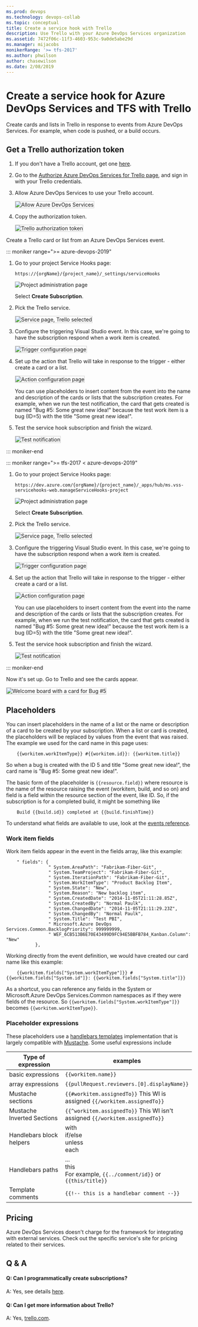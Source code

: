 ```yaml
---
ms.prod: devops
ms.technology: devops-collab
ms.topic: conceptual
title: Create a service hook with Trello
description: Use Trello with your Azure DevOps Services organization
ms.assetid: 7472f06c-11f3-4603-953c-9a0de5abe29d
ms.manager: mijacobs
monikerRange: '>= tfs-2017'
ms.author: phwilson
author: chasewilson
ms.date: 2/08/2019
---
```


# Create a service hook for Azure DevOps Services and TFS with Trello

Create cards and lists in Trello in response to events from Azure DevOps Services.
For example, when code is pushed, or a build occurs.

## Get a Trello authorization token

1. If you don't have a Trello account, get one [here](https://trello.com/signup).

2. Go to the [Authorize Azure DevOps Services for Trello page](https://trello.com/1/authorize?key=7d6630fd03ac2b6fc9fde2f2ef0c4096&name=Visual%20Studio%20Online&expiration=never&response_type=token&scope=read%2cwrite), and sign in with your Trello credentials.

3. Allow Azure DevOps Services to use your Trello account.

   <img alt="Allow Azure DevOps Services" src="./media/trello/allow.png" style="border: 1px solid #CCCCCC" />

4. Copy the authorization token.

   <img alt="Trello authorization token" src="./media/trello/authorization-token.png" style="border: 1px solid #CCCCCC" />

Create a Trello card or list from an Azure DevOps Services event.

::: moniker range=">= azure-devops-2019"

1. Go to your project Service Hooks page: 

	`https://{orgName}/{project_name}/_settings/serviceHooks`

	![Project administration page](./media/add-devops-service-hook.png)

	Select **Create Subscription**.

1. Pick the Trello service.

   <img alt="Service page, Trello selected" src="./media/trello/service.png" style="border: 1px solid #CCCCCC" />

1. Configure the triggering Visual Studio event. In this case,
we're going to have the subscription respond when a work item is created.

   <img alt="Trigger configuration page" src="./media/trello/trigger.png" style="border: 1px solid #CCCCCC" />


1. Set up the action that Trello will take in response to the trigger -
either create a card or a list.

   <img alt="Action configuration page" src="./media/trello/action.png" style="border: 1px solid #CCCCCC" />

   You can use  placeholders to insert content from the event into the
   name and description of the cards or lists that the subscription creates.
   For example, when we run the test notification, the card that gets created is named
   "Bug #5: Some great new idea!" because the test work item is a bug (ID=5)
   with the title "Some great new idea!".

1. Test the service hook subscription and finish the wizard.

   <img alt="Test notification" src="./media/trello/test.png" style="border: 1px solid #CCCCCC" />

::: moniker-end

::: moniker range=">= tfs-2017 < azure-devops-2019"

1. Go to your project Service Hooks page: 

    `https://dev.azure.com/{orgName}/{project_name}/_apps/hub/ms.vss-servicehooks-web.manageServiceHooks-project`

	![Project administration page](./media/add-service-hook.png)

	Select **Create Subscription**.

1. Pick the Trello service.

   <img alt="Service page, Trello selected" src="./media/trello/service.png" style="border: 1px solid #CCCCCC" />

1. Configure the triggering Visual Studio event. In this case,
we're going to have the subscription respond when a work item is created.

   <img alt="Trigger configuration page" src="./media/trello/trigger.png" style="border: 1px solid #CCCCCC" />


1. Set up the action that Trello will take in response to the trigger -
either create a card or a list.

   <img alt="Action configuration page" src="./media/trello/action.png" style="border: 1px solid #CCCCCC" />

   You can use  placeholders to insert content from the event into the
   name and description of the cards or lists that the subscription creates.
   For example, when we run the test notification, the card that gets created is named
   "Bug #5: Some great new idea!" because the test work item is a bug (ID=5)
   with the title "Some great new idea!".

1. Test the service hook subscription and finish the wizard.

   <img alt="Test notification" src="./media/trello/test.png" style="border: 1px solid #CCCCCC" />

::: moniker-end

Now it's set up. Go to Trello and see the cards appear.

<img alt="Welcome board with a card for Bug #5" src="./media/trello/welcome-board.png" style="border: 1px solid #CCCCCC" />

## Placeholders

You can insert placeholders in the name of a list or the name or description of a card to be created by your subscription.
When a list or card is created, the placeholders will be replaced by values from the event that was raised.
The example we used for the card name in this page uses:

```
    {{workitem.workItemType}} #{{workitem.id}}: {{workitem.title}}
```

So when a bug is created with the ID 5 and title "Some great new idea!",
the card name is "Bug #5: Some great new idea!".

The basic form of the placeholder is ```{{resource.field}}```
where resource is the name of the resource raising the event (workitem, build, and so on)
and field is a field within the resource section of the event, like ID.
So, if the subscription is for a completed build, it might be something like

```
    Build {{build.id}} completed at {{build.finishTime}}
```

To understand what fields are available to use, look at the [events reference](../events.md).

### Work item fields

Work item fields appear in the event in the fields array, like this example:

```
    " fields": {
                " System.AreaPath": "Fabrikam-Fiber-Git", 
                " System.TeamProject": "Fabrikam-Fiber-Git", 
                " System.IterationPath": "Fabrikam-Fiber-Git", 
                " System.WorkItemType": "Product Backlog Item", 
                " System.State": "New", 
                " System.Reason": "New backlog item", 
                " System.CreatedDate": "2014-11-05T21:11:28.85Z", 
                " System.CreatedBy": "Normal Paulk", 
                " System.ChangedDate": "2014-11-05T21:11:29.23Z", 
                " System.ChangedBy": "Normal Paulk", 
                " System.Title": "Test PBI", 
                " Microsoft.Azure DevOps Services.Common.BacklogPriority": 999999999, 
                " WEF_6CB513B6E70E43499D9FC94E5BBFB784_Kanban.Column": "New"
           },
```

Working directly from the event definition, we would have created our card name like this example:

```
    {{workitem.fields["System.workItemType"]}} #{{workitem.fields["System.id"]}: {{workitem.fields["System.title"]}}
```

As a shortcut, you can reference any fields in the System or Microsoft.Azure DevOps Services.Common namespaces
as if they were fields of the resource.
So ```{{workitem.fields["System.workItemType"]}}``` becomes ```{{workitem.workItemType}}```.

### Placeholder expressions

These placeholders use a [handlebars templates](https://handlebarsjs.com/)
implementation that is largely compatible with [Mustache](https://mustache.github.io/mustache.5.html).
Some useful expressions include

Type of expression         | examples
---------------------------|-----------------------------
basic expressions          | ```{{workitem.name}}```
array expressions          | ```{{pullRequest.reviewers.[0].displayName}}```
Mustache sections          | ```{{#workitem.assignedTo}}``` This WI is assigned ```{{/workitem.assignedTo}}```
Mustache Inverted Sections | ```{{^workitem.assignedTo}}``` This WI isn't assigned ```{{/workitem.assignedTo}}```
Handlebars block helpers   | with<br/>if/else<br/>unless<br/>each
Handlebars paths          | ...<br/>this<br/>For example, ```{{../comment/id}}``` or ```{{this/title}}```
Template comments          | ```{{!-- this is a handlebar comment --}}``` 

## Pricing
Azure DevOps Services doesn't charge for the framework for integrating with external services. Check out the specific service's site
for pricing related to their services. 

## Q & A

<!-- BEGINSECTION class="m-qanda" -->

#### Q: Can I programmatically create subscriptions?

A: Yes, see details [here](../create-subscription.md).

#### Q: Can I get more information about Trello?

A: Yes, [trello.com](https://www.trello.com/).

<!-- ENDSECTION -->
